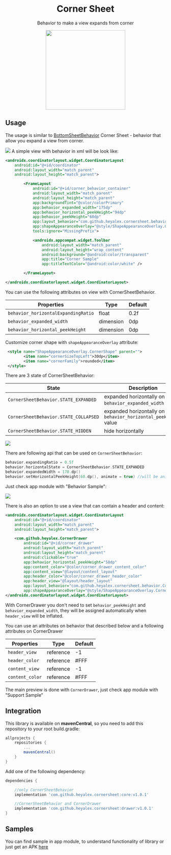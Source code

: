 <h1 align="center">Corner Sheet</h1>
<p align="center">Behavior to make a view expands from corner</p>
<p align="center"><a href="https://github.com/heyalex/CornerSheet" target="_blank"><img width="250"src="raw/shop_sample.gif"></a></p>

## Usage

The usage is similar to [BottomSheetBehavior](https://developer.android.com/reference/com/google/android/material/bottomsheet/BottomSheetBehavior)
Corner Sheet - behavior that allow you expand a view from corner.

![](https://github.com/HeyAlex/CornerSheet/blob/master/raw/corner_sample_pic.png)
A simple view with behavior in xml will be look like:

```xml
<androidx.coordinatorlayout.widget.CoordinatorLayout
    android:id="@+id/coordinator"
    android:layout_width="match_parent"
    android:layout_height="match_parent">

        <FrameLayout
            android:id="@+id/corner_behavior_container"
            android:layout_width="match_parent"
            android:layout_height="match_parent"
            app:backgroundTint="@color/colorPrimary"
            app:behavior_expanded_width="175dp"
            app:behavior_horizontal_peekHeight="94dp"
            app:behavior_peekHeight="60dp"
            app:layout_behavior="com.github.heyalex.cornersheet.behavior.CornerSheetBehavior"
            app:shapeAppearanceOverlay="@style/ShapeAppearanceOverlay.CornerShape"
            tools:ignore="MissingPrefix">

            <androidx.appcompat.widget.Toolbar
                android:layout_width="match_parent"
                android:layout_height="wrap_content"
                android:background="@android:color/transparent"
                app:title="Corner Sample"
                app:titleTextColor="@android:color/white" />

        </FrameLayout>

</androidx.coordinatorlayout.widget.CoordinatorLayout>

```

You can use the following attributes on view with CornerSheetBehavior.

| Properties                                 | Type                  | Default |
| -------------------------------------------| --------------------- | ------- |
| `behavior_horizontalExpandingRatio`        | float                 | 0.2f    |
| `behavior_expanded_width`                  | dimension             | 0dp     |
| `behavior_horizontal_peekHeight`           | dimension             | 0dp     |

Customize corner shape with `shapeAppearanceOverlay` attribute:
```xml
 <style name="ShapeAppearanceOverlay.CornerShape" parent="">
        <item name="cornerSizeTopLeft">30dp</item>
        <item name="cornerFamily">rounded</item>
 </style>
```

There are 3 state of CornerSheetBehavior:

| State                                 | Description                                                      |
| --------------------------------------| -------------------------------------------------------------------- |
| `CornerSheetBehavior.STATE_EXPANDED`  | expanded horizontally on `behavior_expanded_width` value         |
| `CornerSheetBehavior.STATE_COLLAPSED` | expanded horizontally on `behavior_horizontal_peekHeight` value  |
| `CornerSheetBehavior.STATE_HIDDEN`    | hide horizontally                                                |

![](/raw/behavior_states_sample.png)

There are following api that can be used on `CornerSheetBehavior`:
```kotlin
behavior.expandingRatio = 0.5f
behavior.horizontalState = CornerSheetBehavior.STATE_EXPANDED
behavior.expandedWidth = 170.dp()
behavior.setHorizontalPeekHeight(60.dp(), animate = true) //will be animated if horizontal state is CornerSheetBehavior.STATE_COLLAPSED
```

Just check app module with "Behavior Sample":

![](/raw/corner_behavior_sample.gif)


There is also an option to use a view that can contain a header and content:

```xml
<androidx.coordinatorlayout.widget.CoordinatorLayout
    android:id="@+id/coordinator"
    android:layout_width="match_parent"
    android:layout_height="match_parent">

    <com.github.heyalex.CornerDrawer
        android:id="@+id/corner_drawer"
        android:layout_width="match_parent"
        android:layout_height="match_parent"
        android:clickable="true"
        app:behavior_horizontal_peekHeight="58dp"
        app:content_color="@color/corner_drawer_content_color"
        app:content_view="@layout/content_layout"
        app:header_color="@color/corner_drawer_header_color"
        app:header_view="@layout/header_layout"
        app:layout_behavior="com.github.heyalex.cornersheet.behavior.CornerSheetHeaderBehavior"
        app:shapeAppearanceOverlay="@style/ShapeAppearanceOverlay.CornerShape" />
</androidx.coordinatorlayout.widget.CoordinatorLayout>
```

With CornerDrawer you don't need to set `behavior_peekHeight` and `behavior_expanded_width`, they will be assigned automatically when `header_view` will be inflated.

You can use an attributes on behavior that described below and a following attributes on CornerDrawer

| Properties          | Type         | Default |
| ------------------- | ------------ | ------- |
| `header_view`       | reference    | -1      |
| `header_color`      | reference    | #FFF    |
| `content_view`      | reference    | -1      |
| `content_color`     | reference    | #FFF    |

The main preview is done with `CornerDrawer`, just check app module with "Support Sample"

## Integration

This library is available on **mavenCentral**, so you need to add this repository to your root build.gradle:

```groovy
allprojects {
    repositories {
        ...
        mavenCentral()
    }
}
```

Add one of the following dependency:

```groovy
dependencies {

    //only CornerSheetBehavior
    implementation 'com.github.heyalex.cornersheet:core:v1.0.1'

    //CornerSheetBehavior and CornerDrawer
    implementation 'com.github.heyalex.cornersheet:drawer:v1.0.1'
}
```

## Samples
You can find sample in app module, to understand functionality of library or just get an APK [here](https://github.com/HeyAlex/CornerSheet/raw/master/raw/app-debug.apk)
